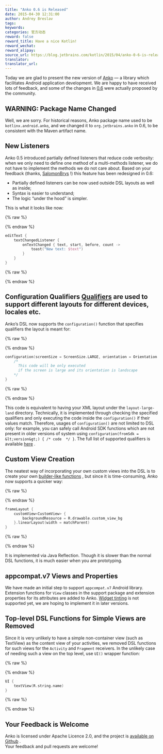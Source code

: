 ```yaml
---
title: "Anko 0.6 is Released"
date: 2015-04-30 12:31:00
author: Andrey Breslav
tags:
keywords:
categories: 官方动态
reward: false
reward_title: Have a nice Kotlin!
reward_wechat:
reward_alipay:
source_url: https://blog.jetbrains.com/kotlin/2015/04/anko-0-6-is-released/
translator:
translator_url:
---
```


Today we are glad to present the new version of [Anko](https://github.com/JetBrains/anko) — a library which facilitates Android application development. We are happy to have received lots of feedback, and some of the changes in [0.6](https://github.com/JetBrains/anko/releases/tag/v0.6) were actually proposed by the community.<br/>
<span id="more-2124"></span>
## WARNING: Package Name Changed

Well, we are sorry. For historical reasons, Anko package name used to be `kotlinx.android.anko`, and we changed it to `org.jetbrains.anko` in 0.6, to be consistent with the Maven artifact name.
## New Listeners

Anko 0.5 introduced partially defined listeners that reduce code verbosity: when we only need to define one method of a multi-methods listener, we do not have to implement the methods we do not care about. Based on your feedback (thanks, [SalomonBrys](https://github.com/SalomonBrys) !) this feature has been redesigned in 0.6:

* Partially defined listeners can be now used outside DSL layouts as well as inside;
* Syntax is easier to understand;
* The logic “under the hood” is simpler.

This is what it looks like now:

{% raw %}
<p></p>
{% endraw %}

```kotlin
editText {
    textChangedListener {
        onTextChanged { text, start, before, count ->
            toast("New text: $text")
        }
    }
}
```

{% raw %}
<p></p>
{% endraw %}

## Configuration Qualifiers [Qualifiers](http://developer.android.com/guide/topics/resources/providing-resources.html#AlternativeResources) are used to support different layouts for different devices, locales etc.
Anko’s DSL now supports the `configuration()` function that specifies qualifiers the layout is meant for:

{% raw %}
<p></p>
{% endraw %}

```kotlin
configuration(screenSize = ScreenSize.LARGE, orientation = Orientation.LANDSCAPE) {
    /*
      This code will be only executed
      if the screen is large and its orientation is landscape
    */
}
```

{% raw %}
<p></p>
{% endraw %}

This code is equivalent to having your XML layout under the `layout-large-land` directory. Technically, it is implemented through checking the specified qualifiers and only executing the code inside the `configuration()` if their values match. Therefore, usages of `configuration()` are not limited to DSL only: for example, you can safely call Android SDK functions which are not present in older versions of system using `configuration(fromSdk = &lt;version&gt;) { /* code  */ }`.
The full list of supported qualifiers is available [here](https://github.com/JetBrains/anko/blob/master/doc/ADVANCED.md#configuration-qualifiers) .
## Custom View Creation

The neatest way of incorporating your own custom views into the DSL is to create your own [builder-like functions](https://github.com/JetBrains/anko/blob/master/doc/ADVANCED.md#extending-anko) , but since it is time-consuming, Anko now supports a quicker way:

{% raw %}
<p></p>
{% endraw %}

```kotlin
frameLayout {
    customView<CustomView> {
        backgroundResource = R.drawable.custom_view_bg
    }.linearLayout(width = matchParent)
}
```

{% raw %}
<p></p>
{% endraw %}

It is implemented via Java Reflection. Though it is slower than the normal DSL functions, it is much easier when you are prototyping.
## appcompat.v7 Views and Properties

We have made an initial step to support `appcompat.v7` Android library. Extension functions for `View` classes in the support package and extension properties for its attributes are added to Anko. [Widget tinting](http://android-developers.blogspot.ru/2014/10/appcompat-v21-material-design-for-pre.html) is not supported yet, we are hoping to implement it in later versions.
## Top-level DSL Functions for Simple Views are Removed

Since it is very unlikely to have a simple non-container view (such as TextView) as the content view of your activities, we removed DSL functions for such views for the `Activity` and `Fragment` receivers. In the unlikely case of needing such a view on the top level, use `UI()` wrapper function:

{% raw %}
<p></p>
{% endraw %}

```kotlin
UI {
    textView(R.string.name)
}
```

{% raw %}
<p></p>
{% endraw %}

## Your Feedback is Welcome

Anko is licensed under Apache Licence 2.0, and the project is [available on Github](https://github.com/JetBrains/anko) .<br/>
Your feedback and pull requests are welcome!
